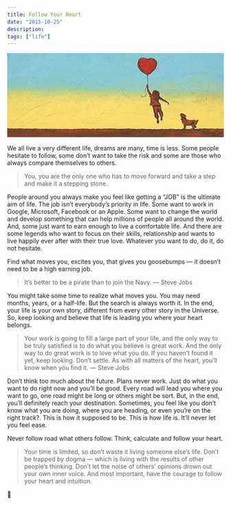 ```yaml
---
title: Follow Your Heart
date: "2015-10-25"
description:
tags: ["life"]
---
```


![Kid hanging on baloons](./follow-your-heart.jpeg)

We all live a very different life, dreams are many, time is less. Some people hesitate to follow, some don’t want to take the risk and some are those who always compare themselves to others.

> You, you are the only one who has to move forward and take a step and make it a stepping stone.

People around you always make you feel like getting a “JOB” is the ultimate aim of life. The job isn’t everybody’s priority in life. Some want to work in Google, Microsoft, Facebook or an Apple. Some want to change the world and develop something that can help millions of people all around the world. And, some just want to earn enough to live a comfortable life. And there are some legends who want to focus on their skills, relationship and wants to live happily ever after with their true love. Whatever you want to do, do it, do not hesitate.

Find what moves you, excites you, that gives you goosebumps — it doesn’t need to be a high earning job.

> It’s better to be a pirate than to join the Navy. — Steve Jobs

You might take some time to realize what moves you. You may need months, years, or a half-life. But the search is always worth it. In the end, your life is your own story, different from every other story in the Universe. So, keep looking and believe that life is leading you where your heart belongs.

> Your work is going to fill a large part of your life, and the only way to be truly satisfied is to do what you believe is great work. And the only way to do great work is to love what you do. If you haven’t found it yet, keep looking. Don’t settle. As with all matters of the heart, you’ll know when you find it. — Steve Jobs

Don’t think too much about the future. Plans never work. Just do what you want to do right now and you’ll be good. Every road will lead you where you want to go, one road might be long or others might be sort. But, in the end, you’ll definitely reach your destination. Sometimes, you feel like you don’t know what you are doing, where you are heading, or even you’re on the right track?. This is how it supposed to be. This is how life is. It’ll never let you feel ease.

Never follow road what others follow. Think, calculate and follow your heart.

> Your time is limited, so don’t waste it living someone else’s life. Don’t be trapped by dogma — which is living with the results of other people’s thinking. Don’t let the noise of others’ opinions drown out your own inner voice. And most important, have the courage to follow your heart and intuition.

🙏
